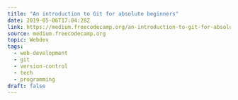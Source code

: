 ```yaml
---
title: "An introduction to Git for absolute beginners"
date: 2019-05-06T17:04:28Z
link: https://medium.freecodecamp.org/an-introduction-to-git-for-absolute-beginners-86fa1d32ff71?source=rss----336d898217ee---4&utm_medium=RSS&utm_source=news.12bit.vn
source: medium.freecodecamp.org
topic: Webdev
tags:
  - web-development
  - git
  - version-control
  - tech
  - programming
draft: false
---
```

